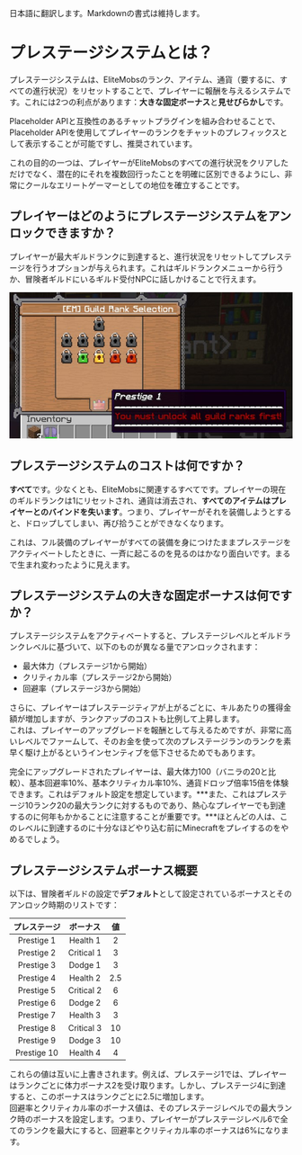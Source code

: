 日本語に翻訳します。Markdownの書式は維持します。

# プレステージシステムとは？

プレステージシステムは、EliteMobsのランク、アイテム、通貨（要するに、すべての進行状況）をリセットすることで、プレイヤーに報酬を与えるシステムです。これには2つの利点があります：**大きな固定ボーナス**と**見せびらかし**です。

Placeholder APIと互換性のあるチャットプラグインを組み合わせることで、Placeholder APIを使用してプレイヤーのランクをチャットのプレフィックスとして表示することが可能ですし、推奨されています。

これの目的の一つは、プレイヤーがEliteMobsのすべての進行状況をクリアしただけでなく、潜在的にそれを複数回行ったことを明確に区別できるようにし、非常にクールなエリートゲーマーとしての地位を確立することです。

## プレイヤーはどのようにプレステージシステムをアンロックできますか？

プレイヤーが最大ギルドランクに到達すると、進行状況をリセットしてプレステージを行うオプションが与えられます。これはギルドランクメニューから行うか、冒険者ギルドにいるギルド受付NPCに話しかけることで行えます。

<div align="center">

![prestige_guild_rank.jpg](../../../img/wiki/prestige_guild_rank.jpg)

</div>

## プレステージシステムのコストは何ですか？

**すべて**です。少なくとも、EliteMobsに関連するすべてです。プレイヤーの現在のギルドランクは1にリセットされ、通貨は消去され、**すべてのアイテムはプレイヤーとのバインドを失います**。つまり、プレイヤーがそれを装備しようとすると、ドロップしてしまい、再び拾うことができなくなります。

これは、フル装備のプレイヤーがすべての装備を身につけたままプレステージをアクティベートしたときに、一斉に起こるのを見るのはかなり面白いです。まるで生まれ変わったように見えます。

## プレステージシステムの大きな固定ボーナスは何ですか？

プレステージシステムをアクティベートすると、プレステージレベルとギルドランクレベルに基づいて、以下のものが異なる量でアンロックされます：

- 最大体力（プレステージ1から開始）
- クリティカル率（プレステージ2から開始）
- 回避率（プレステージ3から開始）

さらに、プレイヤーはプレステージティアが上がるごとに、キルあたりの獲得金額が増加しますが、ランクアップのコストも比例して上昇します。<br>これは、プレイヤーのアップグレードを報酬として与えるためですが、非常に高いレベルでファームして、そのお金を使って次のプレステージランのランクを素早く駆け上がるというインセンティブを低下させるためでもあります。

完全にアップグレードされたプレイヤーは、最大体力100（バニラの20と比較）、基本回避率10%、基本クリティカル率10%、通貨ドロップ倍率15倍を体験できます。これはデフォルト設定を想定しています。***また、これはプレステージ10ランク20の最大ランクに対するものであり、熱心なプレイヤーでも到達するのに何年もかかることに注意することが重要です。***ほとんどの人は、このレベルに到達するのに十分なほどやり込む前にMinecraftをプレイするのをやめるでしょう。

## プレステージシステムボーナス概要
以下は、冒険者ギルドの設定で**デフォルト**として設定されているボーナスとそのアンロック時期のリストです：

<div align="center">

| プレステージ | ボーナス   | 値   |
|:--------:|:----------:|:-----:|
| Prestige 1  |  Health 1  |   2   |
| Prestige 2  | Critical 1 |   3   | Actually 3
| Prestige 3  |  Dodge 1   |   3   | Actually 4
| Prestige 4  |  Health 2  |  2.5  |
| Prestige 5  | Critical 2 |   6   |
| Prestige 6  |  Dodge 2   |   6   |
| Prestige 7  |  Health 3  |   3   |
| Prestige 8  | Critical 3 |  10   |
| Prestige 9  |  Dodge 3   |  10   |
| Prestige 10 |  Health 4  |   4   |

</div>

これらの値は互いに上書きされます。例えば、プレステージ1では、プレイヤーはランクごとに体力ボーナス2を受け取ります。しかし、プレステージ4に到達すると、このボーナスはランクごとに2.5に増加します。
<br>回避率とクリティカル率のボーナス値は、そのプレステージレベルでの最大ランク時のボーナスを設定します。つまり、プレイヤーがプレステージレベル6で全てのランクを最大にすると、回避率とクリティカル率のボーナスは6%になります。